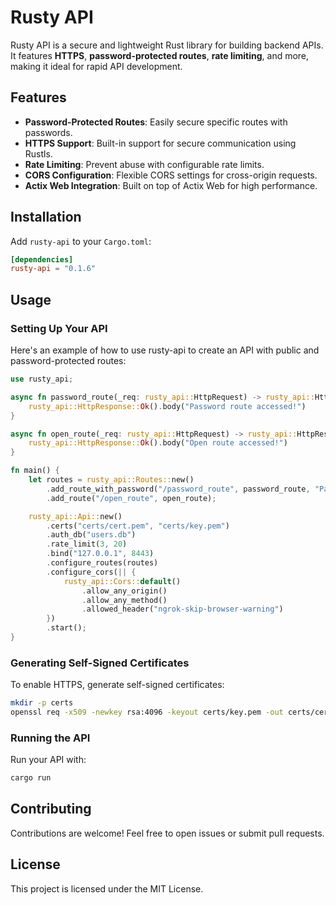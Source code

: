# Rusty API
Rusty API is a secure and lightweight Rust library for building backend APIs. It features **HTTPS**, **password-protected routes**, **rate limiting**, and more, making it ideal for rapid API development.

## Features
- **Password-Protected Routes**: Easily secure specific routes with passwords.
- **HTTPS Support**: Built-in support for secure communication using Rustls.
- **Rate Limiting**: Prevent abuse with configurable rate limits.
- **CORS Configuration**: Flexible CORS settings for cross-origin requests.
- **Actix Web Integration**: Built on top of Actix Web for high performance.

## Installation
Add `rusty-api` to your `Cargo.toml`:
```toml
[dependencies]
rusty-api = "0.1.6"
```

## Usage
### Setting Up Your API
Here's an example of how to use rusty-api to create an API with public and password-protected routes:
```rust
use rusty_api;

async fn password_route(_req: rusty_api::HttpRequest) -> rusty_api::HttpResponse {
    rusty_api::HttpResponse::Ok().body("Password route accessed!")
}

async fn open_route(_req: rusty_api::HttpRequest) -> rusty_api::HttpResponse {
    rusty_api::HttpResponse::Ok().body("Open route accessed!")
}

fn main() {
    let routes = rusty_api::Routes::new()
        .add_route_with_password("/password_route", password_route, "Password123")
        .add_route("/open_route", open_route);

    rusty_api::Api::new()
        .certs("certs/cert.pem", "certs/key.pem")
        .auth_db("users.db")
        .rate_limit(3, 20)
        .bind("127.0.0.1", 8443)
        .configure_routes(routes)
        .configure_cors(|| {
            rusty_api::Cors::default()
                .allow_any_origin()
                .allow_any_method()
                .allowed_header("ngrok-skip-browser-warning")
        })
        .start();
}
```

### Generating Self-Signed Certificates
To enable HTTPS, generate self-signed certificates:
```bash
mkdir -p certs
openssl req -x509 -newkey rsa:4096 -keyout certs/key.pem -out certs/cert.pem
```

### Running the API
Run your API with:
```bash
cargo run
```

## Contributing
Contributions are welcome! Feel free to open issues or submit pull requests.

## License
This project is licensed under the MIT License.